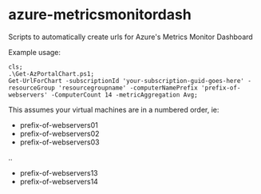 # azure-metricsmonitordash
Scripts to automatically create urls for Azure's Metrics Monitor Dashboard


Example usage:
```
cls;
.\Get-AzPortalChart.ps1;
Get-UrlForChart -subscriptionId 'your-subscription-guid-goes-here' -resourceGroup 'resourcegroupname' -computerNamePrefix 'prefix-of-webservers' -ComputerCount 14 -metricAggregation Avg;
```

This assumes your virtual machines are in a numbered order, ie:
* prefix-of-webservers01
* prefix-of-webservers02
* prefix-of-webservers03

..

* prefix-of-webservers13
* prefix-of-webservers14
